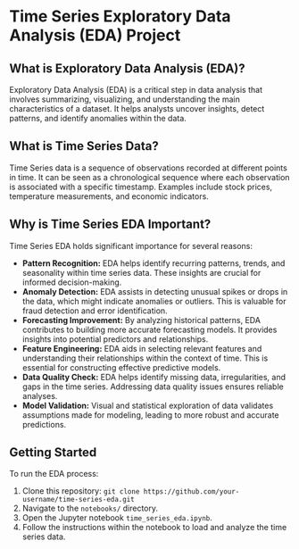 <!DOCTYPE html>
<html>
<head>

</head>
<body>
  <h1>Time Series Exploratory Data Analysis (EDA) Project</h1>
  
  <h2>What is Exploratory Data Analysis (EDA)?</h2>
  <p>Exploratory Data Analysis (EDA) is a critical step in data analysis that involves summarizing, visualizing, and understanding the main characteristics of a dataset. It helps analysts uncover insights, detect patterns, and identify anomalies within the data.</p>
  
  <h2>What is Time Series Data?</h2>
  <p>Time Series data is a sequence of observations recorded at different points in time. It can be seen as a chronological sequence where each observation is associated with a specific timestamp. Examples include stock prices, temperature measurements, and economic indicators.</p>
  
  <h2>Why is Time Series EDA Important?</h2>
  <p>Time Series EDA holds significant importance for several reasons:</p>
  <ul>
    <li><strong>Pattern Recognition:</strong> EDA helps identify recurring patterns, trends, and seasonality within time series data. These insights are crucial for informed decision-making.</li>
    <li><strong>Anomaly Detection:</strong> EDA assists in detecting unusual spikes or drops in the data, which might indicate anomalies or outliers. This is valuable for fraud detection and error identification.</li>
    <li><strong>Forecasting Improvement:</strong> By analyzing historical patterns, EDA contributes to building more accurate forecasting models. It provides insights into potential predictors and relationships.</li>
    <li><strong>Feature Engineering:</strong> EDA aids in selecting relevant features and understanding their relationships within the context of time. This is essential for constructing effective predictive models.</li>
    <li><strong>Data Quality Check:</strong> EDA helps identify missing data, irregularities, and gaps in the time series. Addressing data quality issues ensures reliable analyses.</li>
    <li><strong>Model Validation:</strong> Visual and statistical exploration of data validates assumptions made for modeling, leading to more robust and accurate predictions.</li>
  </ul>
  
  <h2>Getting Started</h2>
  <p>To run the EDA process:</p>
  <ol>
    <li>Clone this repository: <code>git clone https://github.com/your-username/time-series-eda.git</code></li>
    <li>Navigate to the <code>notebooks/</code> directory.</li>
    <li>Open the Jupyter notebook <code>time_series_eda.ipynb</code>.</li>
    <li>Follow the instructions within the notebook to load and analyze the time series data.</li>
  </ol>
  
  <!-- Add any additional sections as needed -->
  
</body>
</html>
